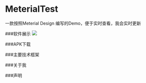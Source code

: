 # MeterialTest
一款按照Meterial Design  编写的Demo，便于实时查看，我会实时更新


###软件展示
![](https://github.com/xmydeveloper/MeterialTest/blob/master/screenshot/meterialdesign.gif)


###APK下载


###主要技术框架


###关于我


###声明
